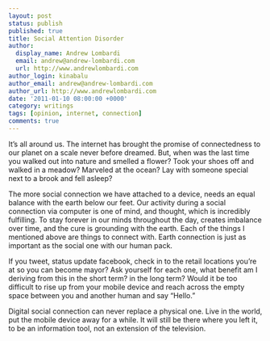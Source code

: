 ```yaml
---
layout: post
status: publish
published: true
title: Social Attention Disorder
author:
  display_name: Andrew Lombardi
  email: andrew@andrew-lombardi.com
  url: http://www.andrewlombardi.com
author_login: kinabalu
author_email: andrew@andrew-lombardi.com
author_url: http://www.andrewlombardi.com
date: '2011-01-10 08:00:00 +0000'
category: writings
tags: [opinion, internet, connection]
comments: true
---
```


It’s all around us. The internet has brought the
promise of connectedness to our planet on a scale never before dreamed.
But, when was the last time you walked out into nature and smelled a
flower? Took your shoes off and walked in a meadow? Marveled at the
ocean? Lay with someone special next to a brook and fell asleep?

The more social connection we have attached to a device, needs an equal
balance with the earth below our feet. Our activity during a social
connection via computer is one of mind, and thought, which is incredibly
fulfilling. To stay forever in our minds throughout the day, creates
imbalance over time, and the cure is grounding with the earth. Each of
the things I mentioned above are things to connect with. Earth
connection is just as important as the social one with our human pack.

If you tweet, status update facebook, check in to the retail locations
you’re at so you can become mayor? Ask yourself for each one, what
benefit am I deriving from this in the short term? in the long term?
Would it be too difficult to rise up from your mobile device and reach
across the empty space between you and another human and say “Hello.”

Digital social connection can never replace a physical one. Live in the
world, put the mobile device away for a while. It will still be there
where you left it, to be an information tool, not an extension of the
television.
